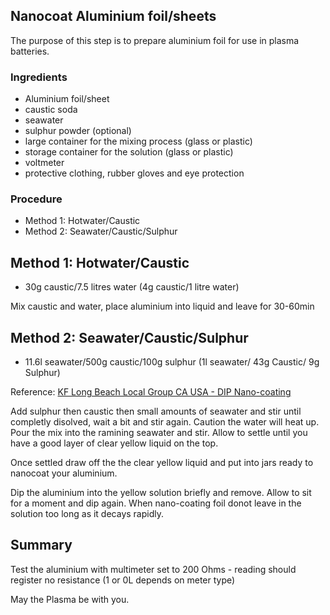 ## Nanocoat Aluminium foil/sheets

The purpose of this step is to prepare aluminium foil for use in plasma batteries.

### Ingredients
  - Aluminium foil/sheet
  - caustic soda 
  - seawater
  - sulphur powder (optional)
  - large container for the mixing process (glass or plastic)
  - storage container for the solution (glass or plastic)
  - voltmeter
  - protective clothing, rubber gloves and eye protection

### Procedure
* Method 1: Hotwater/Caustic
* Method 2: Seawater/Caustic/Sulphur

## Method 1: Hotwater/Caustic
* 30g caustic/7.5 litres water (4g caustic/1 litre water)

Mix caustic and water, place aluminium into liquid and leave for 30-60min

## Method 2: Seawater/Caustic/Sulphur
* 11.6l seawater/500g caustic/100g sulphur (1l seawater/ 43g Caustic/ 9g Sulphur)

Reference: [KF Long Beach Local Group CA USA - DIP Nano-coating](https://sites.google.com/site/kflocalgrouplongbeachcausa/home/making-nano-materials/-dip-nanocoating-process)

Add sulphur then caustic then small amounts of seawater and stir until completly disolved, wait a bit and stir again. Caution the water will heat up. Pour the mix into the ramining seawater and stir.  Allow to settle until you have a good layer of clear yellow liquid on the top.

Once settled draw off the the clear yellow liquid and put into jars ready to nanocoat your aluminium.

Dip the aluminium into the yellow solution briefly and remove.  Allow to sit for a moment and dip again.  When nano-coating foil donot leave in the solution too long as it decays rapidly.

## Summary
Test the aluminium with multimeter set to 200 Ohms - reading should register no resistance (1 or 0L depends on meter type)

May the Plasma be with you.

